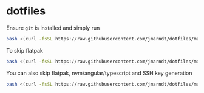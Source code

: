 # dotfiles
Ensure `git` is installed and simply run
```bash
bash <(curl -fsSL https://raw.githubusercontent.com/jmarndt/dotfiles/master/install.sh)
```

To skip flatpak
```bash
bash <(curl -fsSL https://raw.githubusercontent.com/jmarndt/dotfiles/master/install.sh) --no-flatpak
```

You can also skip flatpak, nvm/angular/typescript and SSH key generation
```bash
bash <(curl -fsSL https://raw.githubusercontent.com/jmarndt/dotfiles/master/install.sh) server
```
